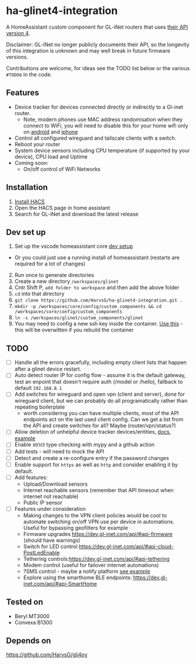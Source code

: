 # ha-glinet4-integration
A HomeAssistant custom component for GL-iNet routers that uses [their API version 4](https://dev.gl-inet.com/api/).

Disclaimer: GL-iNet no longer publicly documents their API, so the longevity of this integration is unknown and may well break in future firmware versions.

Contributions are welcome, for ideas see the TODO list below or the various `#TODO`s in the code.

## Features
- Device tracker for devices connected directly or indirectly to a Gl-inet router.
  - Note, modern phones use MAC address randomisation when they connect to WiFi, you will need to disable this for your home wifi only on [android](https://www.howtogeek.com/722653/how-to-disable-random-wi-fi-mac-address-on-android/) and [iphone](https://www.linksys.com/support-article?articleNum=317709)
- Control all configured wireguard and tailscale clients with a switch.
- Reboot your router
- System device sensors including CPU temperature (if supported by your device), CPU load and Uptime
- Coming soon:
  - On/off control of WiFi Networks

## Installation
1. [Install HACS](https://www.youtube.com/watch?v=a4lSlN6EI04)
2. Open the HACS page in home assistant
3. Search for GL-iNet and download the latest release

## Dev set up
1. Set up the vscode homeassistant core [dev setup](https://developers.home-assistant.io/docs/development_environment/)
  - Or you could just use a running install of homeassistant (restarts are required for a lot of changes)
2. Run once to generate directories
3. Create a new directory `/workspaces/glinet`
4. Cntr Shift P, `add folder to workspace` and then add the above folder
5. `cd` into that directory
6. `git clone https://github.com/HarvsG/ha-glinet4-integration.git . `
7. `mkdir -p /workspaces/core/config/custom_components && cd /workspaces/core/config/custom_components`
8. `ln -s /workspaces/glinet/custom_components/glinet`
9. You may need to config a new ssh key inside the container. [Use this](https://docs.github.com/en/authentication/connecting-to-github-with-ssh/adding-a-new-ssh-key-to-your-github-account) - this will be overwitten if you rebuild the container

## TODO
- [ ] Handle all the errors gracefully, including empty client lists that happen after a glinet device restart.
- [ ] Auto detect router IP for config flow - assume it is the default gateway, test an enpoint that doesn't require auth (/model or /hello), fallback to default `192.168.8.1`
- [ ] Add switches for wireguard and open vpn (client and server), done for wireguard client, but we can probably do all programatically rather than repeating boilerplate
  - worth considering you can have multiple clients, most of the API endpoints act on the last used client config. Can we get a list from the API and create switches for all? Maybe (router/vpn/status?)
- [ ] Allow deletion of unhelpful device tracker devices/entities, [docs](https://developers.home-assistant.io/docs/device_registry_index/#removing-devices), [example](https://github.com/home-assistant/core/pull/73293/commits/9c253c6072cf60f92228051d918fd550d38b6ac3)
- [ ] Enable strict type checking with mypy and a github action
- [ ] Add tests - will need to mock the API
- [ ] Detect and create a re-configure entry if the password changes
- [ ] Enable support for `https` as well as `http` and consider enabling it by default.
- [ ] Add features:
  - Upload/Download sensors
  - Internet reachable sensors (remember that API timesout when internet not reachable)
  - Public IP sensor
- [ ] Features under consideration
  - Making changes to the VPN client policies would be cool to automate switching on/off VPN use per device in automations. Useful for bypassing geofilters for example
  - Firmware upgrades https://dev.gl-inet.com/api/#api-firmware (should have warnings)
  - Switch for LED control https://dev.gl-inet.com/api/#api-cloud-PostLedEnable
  - Tethering controls:https://dev.gl-inet.com/api/#api-tethering
  - Modem control (useful for failover internet automations)
  - ?SMS control - maybe a notify platform [see example](https://github.com/home-assistant/core/blob/dev/homeassistant/components/sms/notify.py)
  - Explore using the smarthome BLE endpoints: https://dev.gl-inet.com/api/#api-SmartHome


## Tested on
- Beryl MT3000
- Convexa B1300

## Depends on
https://github.com/HarvsG/gli4py
